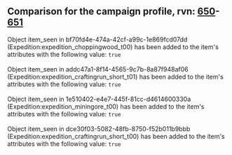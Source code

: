 ## Comparison for the campaign profile, rvn: [650](https://github.com/PRO100KatYT/FortniteProfileRevisions/tree/main/profiles/campaign/650%20campaign.json)-[651](https://github.com/PRO100KatYT/FortniteProfileRevisions/tree/main/profiles/campaign/651%20campaign.json)

Object item_seen in bf70fd4e-474a-42cf-a99c-1e869fcd07dd (Expedition:expedition_choppingwood_t00) has been added to the item's attributes with the following value: `true`
<br><br>
Object item_seen in addc47a1-8f14-4565-9c7b-8a87f948af06 (Expedition:expedition_craftingrun_short_t01) has been added to the item's attributes with the following value: `true`
<br><br>
Object item_seen in 1e510402-e4e7-445f-81cc-d4614600330a (Expedition:expedition_miningore_t00) has been added to the item's attributes with the following value: `true`
<br><br>
Object item_seen in dce30f03-5082-48fb-8750-f52b011b9bbb (Expedition:expedition_craftingrun_short_t00) has been added to the item's attributes with the following value: `true`
<br><br>
